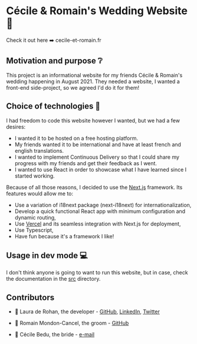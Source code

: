 # Cécile & Romain's Wedding Website :yellow_heart:
Check it out here :arrow_right: cecile-et-romain.fr

## Motivation and purpose :grey_question:

This project is an informational website for my friends Cécile & Romain's wedding happening in August 2021. They needed a website, I wanted a front-end side-project, so we agreed I'd do it for them!

## Choice of technologies :hammer:

I had freedom to code this website however I wanted, but we had a few desires:

* I wanted it to be hosted on a free hosting platform.
* My friends wanted it to be international and have at least french and english translations.
* I wanted to implement Continuous Delivery so that I could share my progress with my friends and get their feedback as I went.
* I wanted to use React in order to showcase what I have learned since I started working.

Because of all those reasons, I decided to use the [Next.js](https://nextjs.org/) framework. Its features would allow me to:

* Use a variation of i18next package (next-i18next) for internationalization,
* Develop a quick functional React app with minimum configuration and dynamic routing,
* Use [Vercel](https://vercel.com/solutions/nextjs?utm_source=next-site&utm_medium=banner&utm_campaign=next-website) and its seamless integration with Next.js for deployment,
* Use Typescript,
* Have fun because it's a framework I like!

## Usage in dev mode :computer:

I don't think anyone is going to want to run this website, but in case, check the documentation in the [src](./src/README.md) directory.

## Contributors

* :unicorn: Laura de Rohan, the developer - [GitHub](https://github.com/lroudge), [LinkedIn](www.linkedin.com/in/lauraderohan
), [Twitter](https://twitter.com/LRoudge)

* :man: Romain Mondon-Cancel, the groom - [GitHub](https://github.com/skasch)

* :woman: Cécile Bedu, the bride - [e-mail](cecile.bedu@gmail.com)
